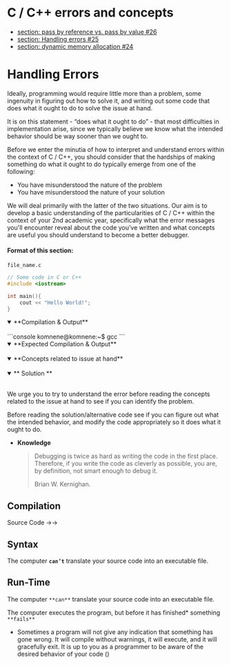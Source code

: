 # C / C++ errors and concepts

- [section: pass by reference vs. pass by value #26](https://github.com/deliaBlue/laPrepa/issues/26)
- [section: Handling errors #25](https://github.com/deliaBlue/laPrepa/issues/25)
- [section: dynamic memory allocation #24](https://github.com/deliaBlue/laPrepa/issues/24)

# Handling Errors

Ideally, programming would require little more than a problem, some ingenuity in figuring out how to solve it, and writing out some code that does what it ought to do to solve the issue at hand. 

It is on this statement - “does what it ought to do” - that most difficulties in implementation arise, since we typically believe we know what the intended behavior should be way sooner than we ought to.

Before we enter the minutia of how to interpret and understand errors within the context of C / C++, you should consider that the hardships of making something do what it ought to do typically emerge from one of the following:

- You have misunderstood the nature of the problem
- You have misunderstood the nature of your solution

We will deal primarily with the latter of the two situations. Our aim is to develop a basic understanding of the particularities of C / C++ within the context of your 2nd academic year, specifically what the error messages you'll encounter reveal about the code you’ve written and what concepts are useful you should understand to become a better debugger.

#### Format of this section:

`file_name.c`
```c++
// Some code in C or C++
#include <iostream>

int main(){
    cout << "Hello World!";
}
```

<details open>
<summary>**Compilation & Output**</summary>
<br>
```console
komnene@komnene:~$ gcc 
```
</details>

<details open>
<summary>**Expected Compilation & Output**</summary>
<br> 
</details>

<details open>
<summary>**Concepts related to issue at hand**</summary>
<br> 
</details>

<details open>
<summary>** Solution **</summary>
<br> 
</details>

We urge you to try to understand the error before reading the concepts related to the issue at hand to see if you can identify the problem. 

Before reading the solution/alternative code see if you can figure out what the intended behavior, and modify the code appropriately so it does what it ought to do.

- ******************Knowledge******************
    
    > Debugging is twice as hard as writing the code in the first place. Therefore, if you write the code as cleverly as possible, you are, by definition, not smart enough to debug it.
    > 
    > 
    > Brian W. Kernighan.
    > 

## Compilation

Source Code →→

## Syntax

The computer **`can’t`** translate your source code into an executable file.

## Run-Time

The computer `**can**` translate your source code into an executable file.

The computer executes the program, but before it has finished* something `**fails**`

* Sometimes a program will not give any indication that something has gone wrong. It will compile without warnings, it will execute, and it will gracefully exit. It is up to you as a programmer to be aware of the desired behavior of your code ()
